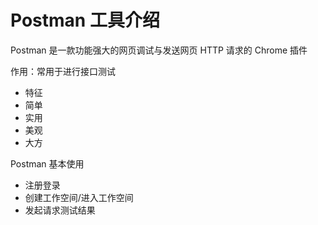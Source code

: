 # Postman 工具介绍

Postman 是一款功能强大的网页调试与发送网页 HTTP 请求的 Chrome 插件

作用：常用于进行接口测试
- 特征
- 简单
- 实用
- 美观
- 大方

Postman 基本使用
- 注册登录
- 创建工作空间/进入工作空间
- 发起请求测试结果














